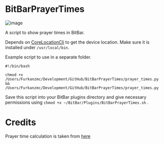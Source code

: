 # BitBarPrayerTimes
![image](https://drive.google.com/uc?export=download&id=0B2b4SnYRu-h_NHhfUmtMalB4RUU)

A script to show prayer times in BitBar.

Depends on [CoreLocationCli](https://github.com/fulldecent/corelocationcli) to get the device location. Make sure it is installed under `/usr/local/bin`.

Example script to use in a separate folder.

```
#!/bin/bash

chmod +x /Users/Furkanzmc/Development/GitHub/BitBarPrayerTimes/prayer_times.py && /Users/Furkanzmc/Development/GitHub/BitBarPrayerTimes/prayer_times.py
```

Save this script into your BitBar plugins directory and give necessary permissions using `chmod +x ~/BitBar/Plugins/BitBarPrayerTimes.sh` .

# Credits

Prayer time calculation is taken from [here](http://praytimes.org/code/git/?a=tree&p=PrayTimes&hb=HEAD&f=v2/python)
